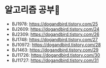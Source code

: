 # 알고리즘 공부🙌

* BJ1978: https://dogandbird.tistory.com/25
* BJ2609: https://dogandbird.tistory.com/24
* BJ2309: https://dogandbird.tistory.com/26
* BJ1748: https://dogandbird.tistory.com/27
* BJ10972: https://dogandbird.tistory.com/28
* BJ1463: https://dogandbird.tistory.com/29
* BJ11726: https://dogandbird.tistory.com/30
* BJ11727: https://dogandbird.tistory.com/31
